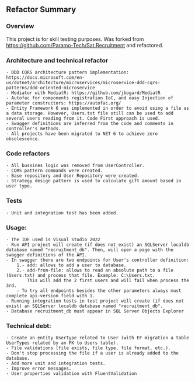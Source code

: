 ## Refactor Summary

### Overview 
This project is for skill testing purposes. Was forked from https://github.com/Paramo-Tech/Sat.Recruitment and refactored.

### Architecture and technical refactor
	- DDD CQRS architecture pattern implementation: https://docs.microsoft.com/en-us/dotnet/architecture/microservices/microservice-ddd-cqrs-patterns/ddd-oriented-microservice
	- Mediator with MediatR: https://github.com/jbogard/MediatR
	- Autofac for components registration IoC, and easy Injection of parameter constructors: https://autofac.org/ 
	- Entity Framework 6 was implemented in order to avoid using a file as a data storage. However, Users.txt file still can be used to add several users reading from it. Code First approach is used.
	- Swagger definitions are inferred from the code and comments in controller's methods.
	- All projects have been migrated to NET 6 to achieve zero obsolescence.

### Code refactors
	- All bussines logic was removed from UserController.
	- CQRS pattern commands were created.
	- Base repository and User Repository were created.
	- Strategy design pattern is used to calculate gift amount based in user type.

### Tests
	- Unit and integration test has been added.	

### Usage:
	- The IDE used is Visual Studio 2022
	- Run API project will create (if does not exist) an SQLServer localdb database named "recruitment_db". Then, will open a page with the swagger definitions of the API.
	- In swagger there are two endpoints for User's controller definition:
		1.- add: allows to add a user to database.
		2.- add-from-file: allows to read an absolute path to a file (Users.txt) and process that file. Example: C:\Users.txt. 
		    This will add the 2 first users and will fail when process the 3rd.
		- To try all endpoints besides the other parameters always must complete api-version field with 1.
	- Running integration tests in test project will create (if does not exist) an SQLServer localdb database named "recruitment_db".
	- Database recruitment_db must appear in SQL Server Objects Explorer
	
### Technical debt:
	- Create an entity UserType related to User (with EF migration a table UserTypes related by an FK to Users table).
	- File validations (file exists, file type, file format, etc.).
	- Don't stop processing the file if a user is already added to the database.
	- Add more unit and integration tests.
	- Improve error messages.
	- User properties validation with FluentValidation
	
